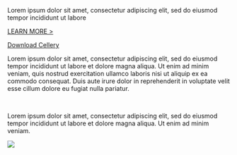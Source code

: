 <div class="row cCellery-io-White-row cCelleryIntro">
         <div class="container">
               <div class="col-xs-12 col-sm-16 col-md-6 col-lg-6 cCellery-io-Home-Left-col">
                  <div class="col-xs-12 col-sm-12 col-md-12 col-lg-12 cCellery-io-Home-main-content-wraper">
                   <div style="max-width:500px;"><p class="cMainParagraph">Lorem ipsum dolor sit amet, consectetur adipiscing elit, sed do eiusmod tempor incididunt ut labore</p></div>
                   <p><a class="cGreenLink" href="/philosophy">LEARN MORE ></a></p>
                   <div class="cHomeButtonContainer">
                   <a class="cCellery-io-Home-main-download-button" href="downloads">Download Cellery
                   </a>
                   </div>      
                   <!-- <p class="cCellery-io-Home-OS">Distributions available </br>for Linux, OS X and Windows</p> -->
                   <!-- <hr class="cHr"> -->
                   </div>
                   <div class="col-xs-12 col-sm-12 col-md-12 col-lg-12 cCellery-io-Home-main-instructions cLeft-pading-none">
                     <p>Lorem ipsum dolor sit amet, consectetur adipiscing elit, sed do
eiusmod tempor incididunt ut labore et dolore magna aliqua.
Ut enim ad minim veniam, quis nostrud exercitation ullamco
laboris nisi ut aliquip ex ea commodo consequat. Duis aute
irure dolor in reprehenderit in voluptate velit esse cillum dolore
eu fugiat nulla pariatur.</p>
<br>
<p>Lorem ipsum dolor sit amet, consectetur adipiscing elit, sed do
eiusmod tempor incididunt ut labore et dolore magna aliqua.
Ut enim ad minim veniam.</p>
                   </div>
                </div>
                <div class="col-xs-12 col-sm-16 col-md-6 col-lg-6 cCellery-io-Home-Right-col cCellery-io-Home-widget">
                <div class="cVideoConatiner cBorderGray">
                <img src="/img/video.jpg"/>
                </div>
               </div>
      </div>
</div>


